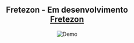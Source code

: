 <h2 align="center">
  Fretezon - Em desenvolvimento
  <br>
  <a href="#Fretezon" target="_blank">Fretezon</a>
</h2>
<div align="center">
  <img alt="Demo" src="" />
</div>
